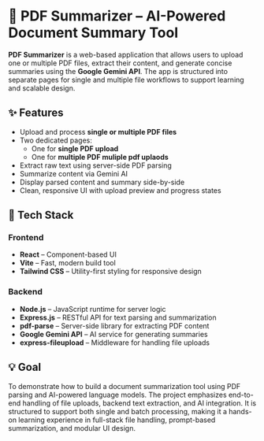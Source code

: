 # 📄 PDF Summarizer – AI-Powered Document Summary Tool

**PDF Summarizer** is a web-based application that allows users to upload one or multiple PDF files, extract their content, and generate concise summaries using the **Google Gemini API**. The app is structured into separate pages for single and multiple file workflows to support learning and scalable design.

## ✨ Features

- Upload and process **single or multiple PDF files**
- Two dedicated pages:
  - One for **single PDF upload**
  - One for **multiple PDF muliple pdf uplaods**
- Extract raw text using server-side PDF parsing
- Summarize content via Gemini AI
- Display parsed content and summary side-by-side
- Clean, responsive UI with upload preview and progress states

## 🔧 Tech Stack

### Frontend

- **React** – Component-based UI
- **Vite** – Fast, modern build tool
- **Tailwind CSS** – Utility-first styling for responsive design

### Backend

- **Node.js** – JavaScript runtime for server logic
- **Express.js** – RESTful API for text parsing and summarization
- **pdf-parse** – Server-side library for extracting PDF content
- **Google Gemini API** – AI service for generating summaries
- **express-fileupload** – Middleware for handling file uploads

## 💡 Goal

To demonstrate how to build a document summarization tool using PDF parsing and AI-powered language models. The project emphasizes end-to-end handling of file uploads, backend text extraction, and AI integration. It is structured to support both single and batch processing, making it a hands-on learning experience in full-stack file handling, prompt-based summarization, and modular UI design.
